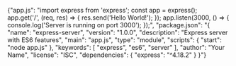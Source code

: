 {"app.js": "import express from 'express';
const app = express();
app.get('/', (req, res) => {
res.send('Hello World!');
});
app.listen(3000, () => {
console.log('Server is running on port 3000');
});", "package.json": "{
\"name\": \"express-server\",
\"version\": \"1.0.0\",
\"description\": \"Express server with ES6 features\",
\"main\": \"app.js\",
\"type\": \"module\",
\"scripts\": {
\"start\": \"node app.js\"
},
\"keywords\": [
\"express\",
\"es6\",
\"server\"
],
\"author\": \"Your Name\",
\"license\": \"ISC\",
\"dependencies\": {
\"express\": \"^4.18.2\"
}
}"}
